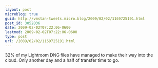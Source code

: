 ```yaml
---
layout: post
microblog: true
guid: http://vmstan-tweets.micro.blog/2009/02/02/1169725191.html
post_id: 3052836
date: 2009-02-02T07:22:06-0600
lastmod: 2009-02-02T07:22:06-0600
type: post
url: /2009/02/02/1169725191.html
---
```

32% of my Lightroom DNG files have managed to make their way into the cloud. Only another day and a half of transfer time to go.
